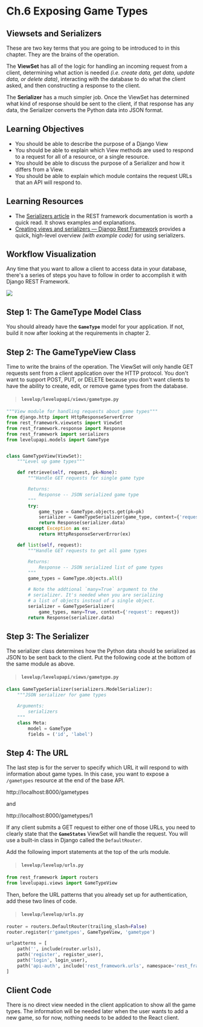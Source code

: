 # Ch.6 Exposing Game Types

## Viewsets and Serializers

These are two key terms that you are going to be introduced to in this chapter. They are the brains of the operation.

The **ViewSet** has all of the logic for handling an incoming request from a client, determining what action is needed _(i.e. create data, get data, update data, or delete data)_, interacting with the database to do what the client asked, and then constructing a response to the client.

The **Serializer** has a much simpler job. Once the ViewSet has determined what kind of response should be sent to the client, if that response has any data, the Serializer converts the Python data into JSON format.

## Learning Objectives

- You should be able to describe the purpose of a Django View
- You should be able to explain which View methods are used to respond to a request for all of a resource, or a single resource.
- You should be able to discuss the purpose of a Serializer and how it differs from a View.
- You should be able to explain which module contains the request URLs that an API will respond to.

## Learning Resources

- The [Serializers article](https://www.django-rest-framework.org/api-guide/serializers/) in the REST framework documentation is worth a quick read. It shows examples and explanations.
- [Creating views and serializers — Django Rest Framework](https://medium.com/django-rest/django-rest-framework-creating-views-and-serializers-b76a96fb6fb7) provides a quick, high-level overview _(with example code)_ for using serializers.

## Workflow Visualization

Any time that you want to allow a client to access data in your database, there's a series of steps you have to follow in order to accomplish it with Django REST Framework.

![](./images/django-rest-process.png)

## Step 1: The GameType Model Class

You should already have the **`GameType`** model for your application. If not, build it now after looking at the requirements in chapter 2.

## Step 2: The GameTypeView Class

Time to write the brains of the operation. The ViewSet will only handle GET requests sent from a client application over the HTTP protocol. You don't want to support POST, PUT, or DELETE because you don't want clients to have the ability to create, edit, or remove game types from the database.

> #### `levelup/levelupapi/views/gametype.py`

```py
"""View module for handling requests about game types"""
from django.http import HttpResponseServerError
from rest_framework.viewsets import ViewSet
from rest_framework.response import Response
from rest_framework import serializers
from levelupapi.models import GameType


class GameTypeView(ViewSet):
    """Level up game types"""

    def retrieve(self, request, pk=None):
        """Handle GET requests for single game type

        Returns:
            Response -- JSON serialized game type
        """
        try:
            game_type = GameType.objects.get(pk=pk)
            serializer = GameTypeSerializer(game_type, context={'request': request})
            return Response(serializer.data)
        except Exception as ex:
            return HttpResponseServerError(ex)

    def list(self, request):
        """Handle GET requests to get all game types

        Returns:
            Response -- JSON serialized list of game types
        """
        game_types = GameType.objects.all()

        # Note the addtional `many=True` argument to the
        # serializer. It's needed when you are serializing
        # a list of objects instead of a single object.
        serializer = GameTypeSerializer(
            game_types, many=True, context={'request': request})
        return Response(serializer.data)
```

## Step 3: The Serializer

The serializer class determines how the Python data should be serialized as JSON to be sent back to the client. Put the following code at the bottom of the same module as above.

> #### `levelup/levelupapi/views/gametype.py`

```py
class GameTypeSerializer(serializers.ModelSerializer):
    """JSON serializer for game types

    Arguments:
        serializers
    """
    class Meta:
        model = GameType
        fields = ('id', 'label')
```

## Step 4: The URL

The last step is for the server to specify which URL it will respond to with information about game types. In this case, you want to expose a `/gametypes` resource at the end of the base API.

http://localhost:8000/gametypes

and

http://localhost:8000/gametypes/1

If any client submits a GET request to either one of those URLs, you need to clearly state that the **`GameStates`** ViewSet will handle the request. You will use a built-in class in Django called the `DefaultRouter`.

Add the following import statements at the top of the urls module.

> #### `levelup/levelup/urls.py`

```py
from rest_framework import routers
from levelupapi.views import GameTypeView
```

Then, before the URL patterns that you already set up for authentication, add these two lines of code.

> #### `levelup/levelup/urls.py`

```py
router = routers.DefaultRouter(trailing_slash=False)
router.register(r'gametypes', GameTypeView, 'gametype')

urlpatterns = [
    path('', include(router.urls)),
    path('register', register_user),
    path('login', login_user),
    path('api-auth', include('rest_framework.urls', namespace='rest_framework')),
]
```

## Client Code

There is no direct view needed in the client application to show all the game types. The information will be needed later when the user wants to add a new game, so for now, nothing needs to be added to the React client.
